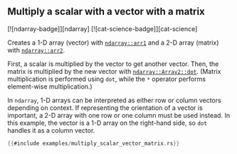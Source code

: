 ## Multiply a scalar with a vector with a matrix
[![ndarray-badge]][ndarray] [![cat-science-badge]][cat-science]

Creates a 1-D array (vector) with [`ndarray::arr1`] and a 2-D array (matrix)
with [`ndarray::arr2`].

First, a scalar is multiplied by the vector to get
another vector. Then, the matrix is multiplied by the new vector with
[`ndarray::Array2::dot`]. (Matrix multiplication is performed using `dot`, while 
the `*` operator performs element-wise multiplication.)

In `ndarray`, 1-D arrays can be interpreted as either row or column vectors 
depending on context. If representing the orientation of a vector is important, 
a 2-D array with one row or one column must be used instead. In this example, 
the vector is a 1-D array on the right-hand side, so `dot` handles it as a column 
vector.

```rust
{{#include examples/multiply_scalar_vector_matrix.rs}}
```

[`ndarray::arr1`]: https://docs.rs/ndarray/*/ndarray/fn.arr1.html
[`ndarray::arr2`]: https://docs.rs/ndarray/*/ndarray/fn.arr2.html
[`ndarray::Array2::dot`]: https://docs.rs/ndarray/*/ndarray/struct.ArrayBase.html#method.dot-1
